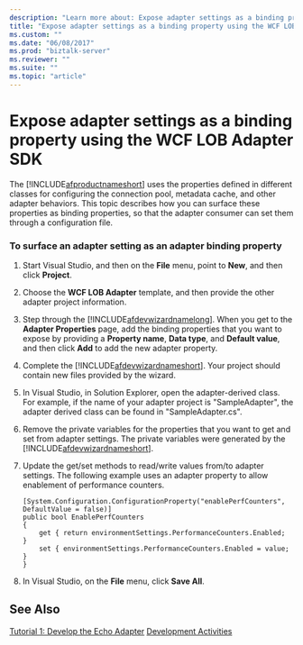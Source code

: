 ```yaml
---
description: "Learn more about: Expose adapter settings as a binding property using the WCF LOB Adapter SDK"
title: "Expose adapter settings as a binding property using the WCF LOB Adapter SDK"
ms.custom: ""
ms.date: "06/08/2017"
ms.prod: "biztalk-server"
ms.reviewer: ""
ms.suite: ""
ms.topic: "article"
---
```

# Expose adapter settings as a binding property using the WCF LOB Adapter SDK
The [!INCLUDE[afproductnameshort](../../includes/afproductnameshort-md.md)] uses the properties defined in different classes for configuring the connection pool, metadata cache, and other adapter behaviors. This topic describes how you can surface these properties as binding properties, so that the adapter consumer can set them through a configuration file.  
  
### To surface an adapter setting as an adapter binding property  
  
1. Start Visual Studio, and then on the **File** menu, point to **New**, and then click **Project**.  
  
2. Choose the **WCF LOB Adapter** template, and then provide the other adapter project information.  
  
3. Step through the [!INCLUDE[afdevwizardnamelong](../../includes/afdevwizardnamelong-md.md)]. When you get to the **Adapter Properties** page, add the binding properties that you want to expose by providing a **Property name**, **Data type**, and **Default value**, and then click **Add** to add the new adapter property.  
  
4. Complete the [!INCLUDE[afdevwizardnameshort](../../includes/afdevwizardnameshort-md.md)]. Your project should contain new files provided by the wizard.  
  
5. In Visual Studio, in Solution Explorer, open the adapter-derived class. For example, if the name of your adapter project is "SampleAdapter", the adapter derived class can be found in "SampleAdapter.cs".  
  
6. Remove the private variables for the properties that you want to get and set from adapter settings. The private variables were generated by the [!INCLUDE[afdevwizardnameshort](../../includes/afdevwizardnameshort-md.md)].  
  
7. Update the get/set methods to read/write values from/to adapter settings. The following example uses an adapter property to allow enablement of performance counters.  
  
   ```  
   [System.Configuration.ConfigurationProperty("enablePerfCounters", DefaultValue = false)]  
   public bool EnablePerfCounters  
   {  
       get { return environmentSettings.PerformanceCounters.Enabled;    }  
       set { environmentSettings.PerformanceCounters.Enabled = value; }  
   }  
   ```  
  
8. In Visual Studio, on the **File** menu, click **Save All**.  
  
## See Also  
 [Tutorial 1: Develop the Echo Adapter](../../adapters-and-accelerators/wcf-lob-adapter-sdk/tutorial-1-develop-the-echo-adapter.md) 
 [Development Activities](../../esb-toolkit/development-activities.md)

